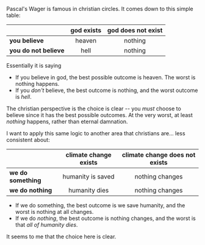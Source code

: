 Pascal's Wager is famous in christian circles. It comes down to this simple table:

|                        | **god exists** | **god does not exist** |
|------------------------|:--------------:|:----------------------:|
| **you believe**        | heaven         | nothing                |
| **you do not believe** | hell           | nothing                |

Essentially it is saying
- If you believe in god, the best possible outcome is heaven. The worst is nothing happens.
- If you _don't_ believe, the best outcome is nothing, and the worst outcome is _hell_.

The christian perspective is the choice is clear -- you _must_ choose to believe since it has the best possible outcomes. At the very worst, at least _nothing_ happens, rather than eternal damnation.

I want to apply this same logic to another area that christians are... less consistent about:

|                     | **climate change exists** | **climate change does not exists** |
|---------------------|:-------------------------:|:----------------------------------:|
| **we do something** | humanity is saved         | nothing changes                    |
| **we do nothing**   | humanity dies             | nothing changes                    |

- If we do something, the best outcome is we save humanity, and the worst is nothing at all changes.
- If we do _nothing_, the best outcome is nothing changes, and the worst is that _all of humanity dies_.

It seems to me that the choice here is clear.
